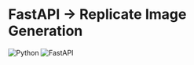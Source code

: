 # FastAPI -> Replicate Image Generation 

![Python](https://img.shields.io/badge/python-3.7%2B-blue)
![FastAPI](https://img.shields.io/badge/FastAPI-0.68.1-orange)
